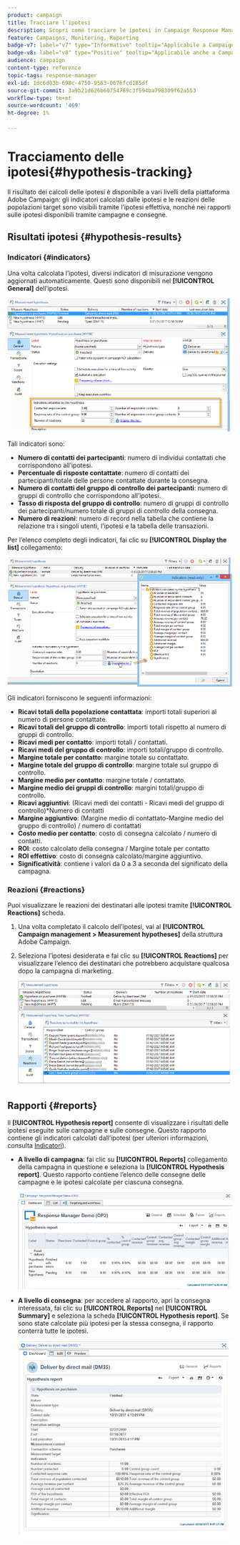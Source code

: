```yaml
---
product: campaign
title: Tracciare l’ipotesi
description: Scopri come tracciare le ipotesi in Campaign Response Manager
feature: Campaigns, Monitoring, Reporting
badge-v7: label="v7" type="Informative" tooltip="Applicabile a Campaign Classic v7"
badge-v8: label="v8" type="Positive" tooltip="Applicabile anche a Campaign v8"
audience: campaign
content-type: reference
topic-tags: response-manager
exl-id: 1dc6d03b-698c-4750-9563-0676fcd185df
source-git-commit: 3a9b21d626b60754789c3f594ba798309f62a553
workflow-type: tm+mt
source-wordcount: '469'
ht-degree: 1%

---
```


# Tracciamento delle ipotesi{#hypothesis-tracking}



Il risultato dei calcoli delle ipotesi è disponibile a vari livelli della piattaforma Adobe Campaign: gli indicatori calcolati dalle ipotesi e le reazioni delle popolazioni target sono visibili tramite l’ipotesi effettiva, nonché nei rapporti sulle ipotesi disponibili tramite campagne e consegne.

## Risultati ipotesi {#hypothesis-results}

### Indicatori {#indicators}

Una volta calcolata l’ipotesi, diversi indicatori di misurazione vengono aggiornati automaticamente. Questi sono disponibili nel **[!UICONTROL General]** dell’ipotesi.

![](assets/response_hypothesis_delivery_example_010.png)

Tali indicatori sono:

* **Numero di contatti dei partecipanti**: numero di individui contattati che corrispondono all’ipotesi.
* **Percentuale di risposte contattate**: numero di contatti dei partecipanti/totale delle persone contattate durante la consegna.
* **Numero di contatti del gruppo di controllo dei partecipanti**: numero di gruppi di controllo che corrispondono all’ipotesi.
* **Tasso di risposta del gruppo di controllo**: numero di gruppi di controllo dei partecipanti/numero totale di gruppi di controllo della consegna.
* **Numero di reazioni**: numero di record nella tabella che contiene la relazione tra i singoli utenti, l’ipotesi e la tabella delle transazioni.

Per l’elenco completo degli indicatori, fai clic su **[!UICONTROL Display the list]** collegamento:

![](assets/response_hypothesis_indicators_002.png)

Gli indicatori forniscono le seguenti informazioni:

* **Ricavi totali della popolazione contattata**: importi totali superiori al numero di persone contattate.
* **Ricavi totali del gruppo di controllo**: importi totali rispetto al numero di gruppi di controllo.
* **Ricavi medi per contatto**: importi totali / contattati.
* **Ricavi medi del gruppo di controllo**: importi totali/gruppo di controllo.
* **Margine totale per contatto**: margine totale su contattato.
* **Margine totale del gruppo di controllo**: margine totale sul gruppo di controllo.
* **Margine medio per contatto**: margine totale / contattato.
* **Margine medio dei gruppi di controllo**: margini totali/gruppo di controllo.
* **Ricavi aggiuntivi**: (Ricavi medi dei contatti - Ricavi medi del gruppo di controllo)&#42;Numero di contatti
* **Margine aggiuntivo**: (Margine medio di contattato-Margine medio del gruppo di controllo) / numero di contattati
* **Costo medio per contatto**: costo di consegna calcolato / numero di contatti.
* **ROI**: costo calcolato della consegna / Margine totale per contatto
* **ROI effettivo**: costo di consegna calcolato/margine aggiuntivo.
* **Significatività**: contiene i valori da 0 a 3 a seconda del significato della campagna.

### Reazioni {#reactions}

Puoi visualizzare le reazioni dei destinatari alle ipotesi tramite **[!UICONTROL Reactions]** scheda.

1. Una volta completato il calcolo dell’ipotesi, vai al **[!UICONTROL Campaign management > Measurement hypotheses]** della struttura Adobe Campaign.
1. Seleziona l’ipotesi desiderata e fai clic su **[!UICONTROL Reactions]** per visualizzare l’elenco dei destinatari che potrebbero acquistare qualcosa dopo la campagna di marketing.

   ![](assets/response_hypothesis_reactions_001.png)

## Rapporti {#reports}

Il **[!UICONTROL Hypothesis report]** consente di visualizzare i risultati delle ipotesi eseguite sulle campagne e sulle consegne. Questo rapporto contiene gli indicatori calcolati dall’ipotesi (per ulteriori informazioni, consulta [Indicatori](#indicators)).

* **A livello di campagna**: fai clic su **[!UICONTROL Reports]** collegamento della campagna in questione e seleziona la **[!UICONTROL Hypothesis report]**. Questo rapporto contiene l’elenco delle consegne delle campagne e le ipotesi calcolate per ciascuna consegna.

  ![](assets/response_hypothesis_campaign_report_001.png)

* **A livello di consegna**: per accedere al rapporto, apri la consegna interessata, fai clic su **[!UICONTROL Reports]** nel **[!UICONTROL Summary]** e seleziona la scheda **[!UICONTROL Hypothesis report]**. Se sono state calcolate più ipotesi per la stessa consegna, il rapporto conterrà tutte le ipotesi.

  ![](assets/response_hypothesis_delivery_report_001.png)
